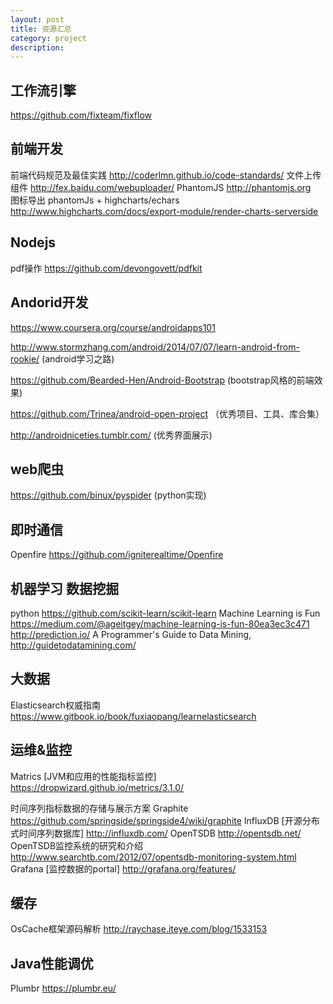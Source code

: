 ```yaml
---
layout: post
title: 资源汇总
category: project
description: 
---
```


## 工作流引擎
https://github.com/fixteam/fixflow


## 前端开发
前端代码规范及最佳实践  http://coderlmn.github.io/code-standards/ 
文件上传组件  http://fex.baidu.com/webuploader/ 
PhantomJS  http://phantomjs.org  
图标导出  phantomJs + highcharts/echars
          http://www.highcharts.com/docs/export-module/render-charts-serverside
          

## Nodejs
pdf操作 https://github.com/devongovett/pdfkit


## Andorid开发

https://www.coursera.org/course/androidapps101

http://www.stormzhang.com/android/2014/07/07/learn-android-from-rookie/  (android学习之路)

https://github.com/Bearded-Hen/Android-Bootstrap  (bootstrap风格的前端效果)

https://github.com/Trinea/android-open-project   （优秀项目、工具、库合集）

http://androidniceties.tumblr.com/  (优秀界面展示)

## web爬虫
https://github.com/binux/pyspider  (python实现)

## 即时通信
Openfire https://github.com/igniterealtime/Openfire

## 机器学习 数据挖掘
python https://github.com/scikit-learn/scikit-learn
Machine Learning is Fun https://medium.com/@ageitgey/machine-learning-is-fun-80ea3ec3c471
http://prediction.io/
A Programmer's Guide to Data Mining, http://guidetodatamining.com/

## 大数据
Elasticsearch权威指南 https://www.gitbook.io/book/fuxiaopang/learnelasticsearch

## 运维&监控
Matrics [JVM和应用的性能指标监控] https://dropwizard.github.io/metrics/3.1.0/

时间序列指标数据的存储与展示方案
Graphite https://github.com/springside/springside4/wiki/graphite
InfluxDB [开源分布式时间序列数据库] http://influxdb.com/
OpenTSDB http://opentsdb.net/
OpenTSDB监控系统的研究和介绍  http://www.searchtb.com/2012/07/opentsdb-monitoring-system.html
Grafana [监控数据的portal] http://grafana.org/features/

## 缓存
OsCache框架源码解析 http://raychase.iteye.com/blog/1533153

## Java性能调优
Plumbr https://plumbr.eu/